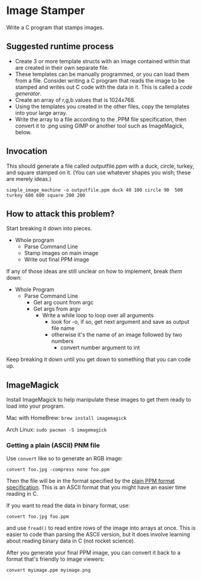 # Image Stamper

Write a C program that stamps images.

## Suggested runtime process

- Create 3 or more template structs with an image contained within that are created in their own separate file.
- These templates can be manually programmed, or you can load them from a file. Consider writing a C program that reads the image to be stamped and writes out C code with the data in it. This is called a _code generator_.
- Create an array of r,g,b values that is 1024x768.
- Using the templates you created in the other files, copy the templates into your large array.
- Write the array to a file according to the .PPM file specification, then convert it to .png using GIMP or another tool such as ImageMagick, below.

## Invocation

This should generate a file called outputfile.ppm with a duck, circle, turkey, and square stamped on it. (You can use whatever shapes you wish; these are merely ideas.)

```
simple_image_machine -o outputfile.ppm duck 40 100 circle 90  500 turkey 600 600 square 200 200
```

## How to attack this problem?

Start breaking it down into pieces.

- Whole program
  - Parse Command Line
  - Stamp images on main image
  - Write out final PPM image

If any of those ideas are still unclear on how to implement, break _them_ down:

- Whole Program
  - Parse Command Line
    - Get arg count from argc
    - Get args from argv
      - Write a while loop to loop over all arguments
        - look for -o, if so, get next argument and save as output file name
        - otherwise it's the name of an image followed by two numbers
          - convert number argument to int

Keep breaking it down until you get down to something that you can code up.

## ImageMagick

Install ImageMagick to help manipulate these images to get them ready to load into your program.

Mac with HomeBrew: `brew install imagemagick`

Arch Linux: `sudo pacman -S imagemagick`

### Getting a plain (ASCII) PNM file

Use `convert` like so to generate an RGB image:

`convert foo.jpg -compress none foo.ppm`

Then the file will be in the format specified by the [plain PPM format specification](http://netpbm.sourceforge.net/doc/ppm.html). This is an ASCII format that you might have an easier time reading in C.

If you want to read the data in binary format, use:

`convert foo.jpg foo.ppm`

and use `fread()` to read entire rows of the image into arrays at once. This is easier to code than parsing the ASCII version, but it does involve learning about reading binary data in C (not rocket science).

After you generate your final PPM image, you can convert it back to a format that's friendly to image viewers:

`convert myimage.ppm myimage.png`
